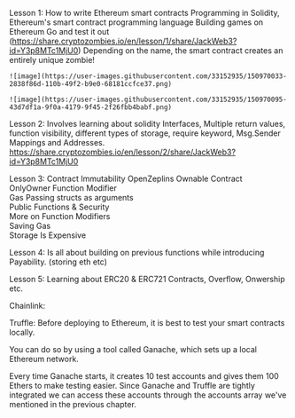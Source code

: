 Lesson 1:
  How to write Ethereum smart contracts
  Programming in Solidity, Ethereum's smart contract programming language
  Building games on Ethereum
  Go and test it out (https://share.cryptozombies.io/en/lesson/1/share/JackWeb3?id=Y3p8MTc1MjU0)
    Depending on the name, the smart contract creates an entirely unique zombie!
    
    ![image](https://user-images.githubusercontent.com/33152935/150970033-2838f86d-110b-49f2-b9e0-68181ccfce37.png)

    ![image](https://user-images.githubusercontent.com/33152935/150970095-43d7df1a-9f0a-4179-9f45-2f26fbb4babf.png)

    
Lesson 2:
  Involves learning about solidity Interfaces, Multiple return values, function visibility, different types of storage, require keyword, Msg.Sender Mappings and Addresses.
  https://share.cryptozombies.io/en/lesson/2/share/JackWeb3?id=Y3p8MTc1MjU0

Lesson 3:
  Contract Immutability	
  OpenZeplins Ownable Contract	
  OnlyOwner Function Modifier	
  Gas
  Passing structs as arguments	
  Public Functions & Security	
  More on Function Modifiers	
  Saving Gas	
  Storage Is Expensive	

Lesson 4:
  Is all about building on previous functions while introducing Payability. (storing eth etc)

  
Lesson 5:
  Learning about ERC20 & ERC721 Contracts, Overflow, Onwership etc.
  
Chainlink:

Truffle:
  Before deploying to Ethereum, it is best to test your smart contracts locally.

  You can do so by using a tool called Ganache, which sets up a local Ethereum network.

  Every time Ganache starts, it creates 10 test accounts and gives them 100 Ethers to make testing easier. Since Ganache and Truffle are tightly integrated we can access these     accounts through the accounts array we've mentioned in the previous chapter.
